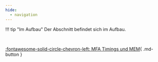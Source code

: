 ```yaml
---
hide:
  - navigation
---
```


!!! tip "Im Aufbau"
    Der Abschnitt befindet sich im Aufbau.

&nbsp;  
<div class="grid" markdown>

[:fontawesome-solid-circle-chevron-left: MFA Timings und MEM](../migration/mfa-mem.md){ .md-button }

[]()

</div>